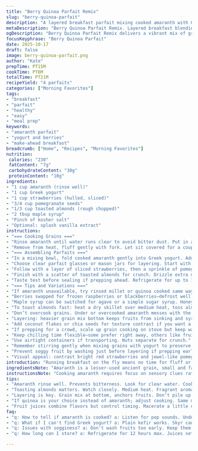 ```yaml
---
title: "Berry Quinoa Parfait Remix"
slug: "berry-quinoa-parfait"
description: "A layered breakfast parfait mixing cooked amaranth with Greek yogurt, fresh strawberries, and pomegranate seeds. Nuts swapped out for toasted almonds. Sweetened with maple syrup instead of honey. Chill or serve immediately. Prep around 15-25 minutes. Texture contrasts from nutty grain base to juicy fruits; creamy yogurt ties it together. Ideal for make-ahead breakfasts. Visual cues replace strict timing for cooking amaranth until grains pop and crackle. Notes on ingredient swaps like millet for amaranth and berry substitutions. Efficient layering tips and common slip-ups explained to nail parfait structure and flavor balance."
metaDescription: "Berry Quinoa Parfait Remix. Layered breakfast blending amaranth, Greek yogurt, fresh strawberries, topped with nuts; unique textures and flavors."
ogDescription: "Berry Quinoa Parfait Remix delivers a vibrant mix of grains, yogurt, and fruits; simple yet loaded with texture and flavor; breakfast made special."
focusKeyphrase: "Berry Quinoa Parfait"
date: 2025-10-17
draft: false
image: berry-quinoa-parfait.png
author: "Kate"
prepTime: PT15M
cookTime: PT6M
totalTime: PT21M
recipeYield: "4 parfaits"
categories: ["Morning Favorites"]
tags:
- "breakfast"
- "parfait"
- "healthy"
- "easy"
- "meal prep"
keywords:
- "amaranth parfait"
- "yogurt and berries"
- "make-ahead breakfast"
breadcrumb: ["Home", "Recipes", "Morning Favorites"]
nutrition: 
 calories: "230"
 fatContent: "7g"
 carbohydrateContent: "30g"
 proteinContent: "10g"
ingredients:
- "1 cup amaranth (rinse well)"
- "1 cup Greek yogurt"
- "1 cup strawberries (hulled, sliced)"
- "3/4 cup pomegranate seeds"
- "1/3 cup toasted almonds (rough chopped)"
- "2 tbsp maple syrup"
- "Pinch of kosher salt"
- "Optional: splash vanilla extract"
instructions:
- "=== Cooking Grains ==="
- "Rinse amaranth until water runs clear to avoid bitter dust. Put in a small saucepan with 2 cups water and a pinch of salt. Bring to vigorous boil, cover tight, drop heat to low. Listen for faint pop and crackle sounds—sign that grains are puffing. Usually 5-7 minutes. Check texture by tasting: should be tender with tiny gel-like bursts but not mushy or dry."
- "Remove from heat, fluff gently with fork. Let sit covered for a couple minutes while prepping other parts."
- "=== Assembling Parfaits ==="
- "In a mixing bowl, fold cooked amaranth gently into Greek yogurt. Adding vanilla extract here optional but adds depth. Sweeten with maple syrup—start with 2 tbsp and adjust to taste."
- "Choose clear parfait glasses or mason jars for layering. Start with 1/4 of the grain-yogurt mix at bottom—sets sturdy base."
- "Follow with a layer of sliced strawberries, then a sprinkle of pomegranate seeds for tart pop. Repeat one more layer grain-yogurt mix. Top with remaining fruits."
- "Finish with a scatter of toasted almonds for crunch. Drizzle extra maple syrup on top if preferred."
- "Taste test before sealing if prepping ahead. Refrigerate for up to 12 hours, but expect some fruit juices settling. Stir lightly before serving. Nut toppings keep crunch better if added just before eating."
- "=== Tips and Variations ==="
- "If amaranth unavailable, try rinsed millet or quinoa cooked same way but watch texture—millet softer, quinoa pops less. Greek yogurt can be substituted with plain kefir or skyr for similar tang and creaminess."
- "Berries swapped for frozen raspberries or blackberries—defrost well and drain excess liquid to avoid sogginess."
- "Maple syrup can be switched for agave or a simple sugar syrup. Honey avoided here to reduce overpowering floral notes."
- "To toast almonds fast: heat a dry skillet over medium heat, toss almonds in, stir often until fragrant and golden—about 3-4 minutes. Watch closely; they burn fast."
- "Don’t overcook grains. Under or overcooked amaranth messes with the parfait’s texture—grainy or gluey. Recognize doneness by flavor, not just time."
- "Layering: heavier grain mix bottom keeps fruits from sinking and syrup from bleeding out prematurely."
- "Add coconut flakes or chia seeds for texture contrast if you want a twist."
- "If prepping for a crowd, scale up grain cooking on stove but keep water to grain ratio consistent."
- "Keep chilling time flexible—some prefer right away, others like fruits to macerate just enough."
- "Use airtight containers if transporting. Nuts separate for crunch."
- "Remember stirring gently when mixing grains with yogurt to preserve grain integrity."
- "Prevent soggy fruit by washing just before layering if prepping early."
- "Visual appeal: contrast bright red strawberries and jewel-like pomegranate seeds with creamy whites and toasted tan almonds."
introduction: "Running breakfast on the fly means no time for fluff or overthinking. The base grain has to cook right—amaranth is a solid choice, grain bursts with protein and a nutty flavor, but can easily go gummy if ignored. You hear that subtle crackle—that’s telling you it’s nearly done—don’t trust the clock alone. Fold cooked grain into thicker Greek yogurt, that gives rise and creaminess; mix too aggressively and you squash the texture. No one likes a soggy mess yet no one wants dry mouth either. Toss in strawberries—fresh, vibrant, with that tart kiss—and pomegranate seeds adding juicy squeezes. Toast almonds for bite and texture; don’t skip this step. Layer carefully: grain bottom, fruit middle, grain again, then finish with crunchy nuts and syrup drizzle. Ideal for night-before prep, just watch the juice bleeding from fruit layers. You want to eat it fresh or slightly chilled, never mushy. Simple, fast, loaded with textures that wake up the mouth and fuel the day."
ingredientsNote: "Amaranth is a lesser-used ancient grain, small and fast cooking. Replace with millet or rinsed quinoa if unavailable. Avoid skipping rinse on amaranth to prevent bitter dust that clouds cooking water. Greek yogurt should be thick, able to hold grain mixture; skyr or strained yogurt works well. Maple syrup for sweetening is less floral than honey, pairs better with tart berries. Strawberries bring juiciness; pomegranate seeds add bursts of sharpness and crunch. Toasted almonds provide contrast—use raw nuts and toast fresh for best flavor. Vanilla extract optional but brings warmth. Salt in cooking water balances grain’s natural earthiness. Adjust maple syrup after tasting mix to avoid oversweetening."
instructionsNote: "Cooking amaranth requires focus on sensory clues rather than strict minutes—overtaught cooks overboil, crushing grains, undercooked means chewy and chalky. The popping or crackling sound from bubbles rising is subtle but reliable. Fluff grain with fork not spoon to prevent mush. Mixing cooked grain with yogurt gently is critical to keep texture intact. When layering, heavy grain mix goes down first to anchor fragile berries. Adding nuts last preserves crunch; add too early and nuts absorb moisture and turn soggy. Drizzle syrup just before serving or packing to maintain texture. Refrigeration softens layers and intensifies flavors but don’t wait more than half a day to avoid sogginess. If you want crisp nuts in chilled parfait, keep toppings separate until ready to eat. This recipe rewards quick hands and eyes, small details make texture pop, flavors sing."
tips:
- "Amaranth rinse well. Prevents bitterness. Look for clear water. Cooking's tricky. Too much water or time? Grains turn gummy. Listen for popping; it's crucial."
- "Toasting almonds matters. Watch closely. Medium heat. Fragrant aroma is a good sign. Shouldn't be dark brown. Avoid soggy nuts; wait till serving to add."
- "Layering is key. Grain mix at bottom, anchors fruits. Don’t pile up all at once; keep texture distinct. Yogurt needs gentle folding, not aggressive."
- "If quinoa is your choice instead of amaranth; adjust cooking. Same method but texture differs. Does it pop? Look for tender grains but not mushy."
- "Fruit juices combine flavors but control timing. Macerate a little or serve right away. Watch sogginess, especially with strawberries. Prep early for best outcomes."
faq:
- "q: How to tell if amaranth is cooked? a: Listen for pop sounds. Under or overcooked is trouble. Taste test—tender with slight gel bursts. Not mushy."
- "q: What if I can't find Greek yogurt? a: Plain kefir works. Skyr can do too. Similar tangy profile, keep texture in mind. Thicker is better."
- "q: Issues with sogginess? a: Don't wash fruits too early. Keep them dry till layering. If need be, drain excess liquid before use, especially frozen."
- "q: How long can I store? a: Refrigerate for 12 hours max. Juices settle and change textures. Keep nuts separate or they'll lose crunch. Always best fresh."

---
```

